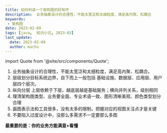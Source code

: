 ```yaml
---
title: 如何判读一个架构图的好和坏
description:  业务抽象设计的合理性，不能太宽泛和太细粒度，满足高内聚、松耦合
keywords:
 - 架构图
date: 2023-02-09
tags: [java,  知识小记, 2023-02]
last_update:
  date: 2023-02-09
  author: machu
---
```


import Quote from '@site/src/components/Quote';

> <Quote></Quote>




1. 业务抽象设计的合理性，不能太宽泛和太细粒度，满足高内聚、松耦合。
2. 层级划分目标系统边界，自下而上一般包括 基础设施、数据层、应用层、用户层四个层次。
3. 纵向分层 上层依赖于下层，越底层越是基础服务；横向并列关系，级别相同
4. 理清架构图类型、业务要全面、专业术语一致、图形清晰美观、颜色类型划分合理
5. 画图表示法和工具很多，没有太多的限制，把握对应的视图关注点才是关键
6. 不要陷入过度设计中，没那么多需求不一定要那么多图

**最重要的是：你的业务方能满意+看懂**
